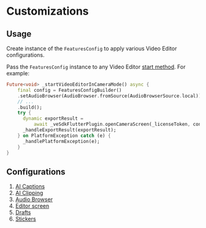 #  Customizations

## Usage

Create instance of the ```FeaturesConfig``` to apply various Video Editor configurations. 

Pass the ```FeaturesConfig``` instance to any Video Editor [start method](../example/lib/main.dart#L43-L112). For example:

```dart
Future<void> _startVideoEditorInCameraMode() async {
    final config = FeaturesConfigBuilder()
    .setAudioBrowser(AudioBrowser.fromSource(AudioBrowserSource.local))
    // ...
    .build();
    try {
      dynamic exportResult =
          await _veSdkFlutterPlugin.openCameraScreen(_licenseToken, config);
      _handleExportResult(exportResult);
    } on PlatformException catch (e) {
      _handlePlatformException(e);
    }
}
```

## Configurations

1. [AI Captions](ai_captions_guide.md)
2. [AI Clipping](ai_clipping_guide.md)
3. [Audio Browser](audio_browser_guide.md)
4. [Editor screen](editor_screen_guide.md)
5. [Drafts](drafts_guide.md)
6. [Stickers](stickers_guide.md)